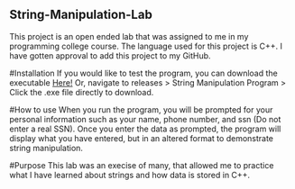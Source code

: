## String-Manipulation-Lab
This project is an open ended lab that was assigned to me in my programming college course. The language used for this project is C++. I have gotten approval to add this project to my GitHub.


#Installation
If you would like to test the program, you can download the executable [Here!](./mooreLab9Demo/x64/Debug/mooreLab9Demo.exe)
Or, navigate to releases > String Manipulation Program > Click the .exe file directly to download.

#How to use
When you run the program, you will be prompted for your personal information such as your name, phone number, and ssn (Do not enter a real SSN).
Once you enter the data as prompted, the program will display what you have entered, but in an altered format to demonstrate string manipulation.

#Purpose
This lab was an execise of many, that allowed me to practice what I have learned about strings and how data is stored in C++.
